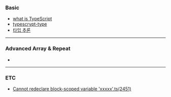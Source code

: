 ### Basic
- [what is TypeScript](../Development/TypeScript/what%20is%20TypeScript.md)
- [typescrypt-type](../Development/TypeScript/typescrypt-type.md)
- [타입 추론](../../타입%20추론.md)

---
### Advanced Array & Repeat
- 
---

### ETC
- [Cannot redeclare block-scoped variable 'xxxxx'.ts(2451)](../Development/TypeScript/Cannot%20redeclare%20block-scoped%20variable%20'xxxxx'.ts(2451).md)